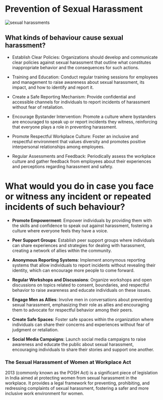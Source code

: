 # Prevention of Sexual Harassment

![sexual harassments ](<https://iasgyan.in/ig-uploads/images/PREVENTION_OF_SEXUAL_HARASSMENT_(PoSH)_ACT_2013.png>)

## What kinds of behaviour cause sexual harassment?

- Establish Clear Policies: Organizations should develop and communicate clear policies against sexual harassment that outline what constitutes inappropriate behavior and the consequences for such actions.

- Training and Education: Conduct regular training sessions for employees and management to raise awareness about sexual harassment, its impact, and how to identify and report it.

- Create a Safe Reporting Mechanism: Provide confidential and accessible channels for individuals to report incidents of harassment without fear of retaliation.

- Encourage Bystander Intervention: Promote a culture where bystanders are encouraged to speak up or report incidents they witness, reinforcing that everyone plays a role in preventing harassment.

- Promote Respectful Workplace Culture: Foster an inclusive and respectful environment that values diversity and promotes positive interpersonal relationships among employees.

- Regular Assessments and Feedback: Periodically assess the workplace culture and gather feedback from employees about their experiences and perceptions regarding harassment and safety.

# What would you do in case you face or witness any incident or repeated incidents of such behaviour?

- **Promote Empowerment**: Empower individuals by providing them with the skills and confidence to speak out against harassment, fostering a culture where everyone feels they have a voice.

- **Peer Support Groups**: Establish peer support groups where individuals can share experiences and strategies for dealing with harassment, creating a network of allies within the community.

- **Anonymous Reporting Systems**: Implement anonymous reporting systems that allow individuals to report incidents without revealing their identity, which can encourage more people to come forward.

- **Regular Workshops and Discussions**: Organize workshops and open discussions on topics related to consent, boundaries, and respectful behavior to raise awareness and educate individuals on these issues.

- **Engage Men as Allies**: Involve men in conversations about preventing sexual harassment, emphasizing their role as allies and encouraging them to advocate for respectful behavior among their peers.

- **Create Safe Spaces**: Foster safe spaces within the organization where individuals can share their concerns and experiences without fear of judgment or retaliation.

- **Social Media Campaigns**: Launch social media campaigns to raise awareness and educate the public about sexual harassment, encouraging individuals to share their stories and support one another.

### The Sexual Harassment of Women at Workplace Act

2013 (commonly known as the POSH Act) is a significant piece of legislation in India aimed at protecting women from sexual harassment in the workplace. It provides a legal framework for preventing, prohibiting, and redressing complaints of sexual harassment, fostering a safer and more inclusive work environment for women.
